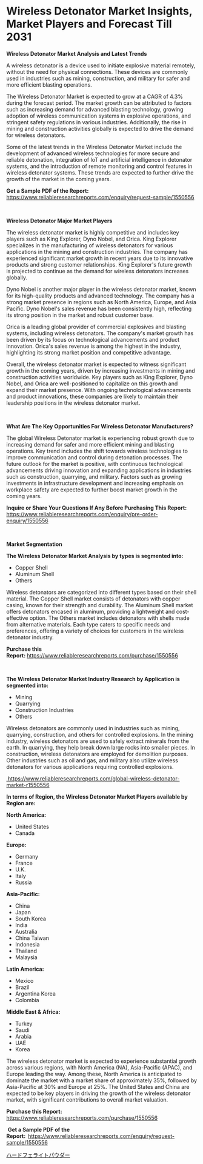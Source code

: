 <p><h1>Wireless Detonator Market Insights, Market Players and Forecast Till 2031</h1></p><p><strong>Wireless Detonator Market Analysis and Latest Trends</strong></p>
<p><p>A wireless detonator is a device used to initiate explosive material remotely, without the need for physical connections. These devices are commonly used in industries such as mining, construction, and military for safer and more efficient blasting operations.</p><p>The Wireless Detonator Market is expected to grow at a CAGR of 4.3% during the forecast period. The market growth can be attributed to factors such as increasing demand for advanced blasting technology, growing adoption of wireless communication systems in explosive operations, and stringent safety regulations in various industries. Additionally, the rise in mining and construction activities globally is expected to drive the demand for wireless detonators.</p><p>Some of the latest trends in the Wireless Detonator Market include the development of advanced wireless technologies for more secure and reliable detonation, integration of IoT and artificial intelligence in detonator systems, and the introduction of remote monitoring and control features in wireless detonator systems. These trends are expected to further drive the growth of the market in the coming years.</p></p>
<p><strong>Get a Sample PDF of the Report:&nbsp;</strong> <a href="https://www.reliableresearchreports.com/enquiry/request-sample/1550556">https://www.reliableresearchreports.com/enquiry/request-sample/1550556</a></p>
<p>&nbsp;</p>
<p><strong>Wireless Detonator Major Market Players</strong></p>
<p><p>The wireless detonator market is highly competitive and includes key players such as King Explorer, Dyno Nobel, and Orica. King Explorer specializes in the manufacturing of wireless detonators for various applications in the mining and construction industries. The company has experienced significant market growth in recent years due to its innovative products and strong customer relationships. King Explorer's future growth is projected to continue as the demand for wireless detonators increases globally.</p><p>Dyno Nobel is another major player in the wireless detonator market, known for its high-quality products and advanced technology. The company has a strong market presence in regions such as North America, Europe, and Asia Pacific. Dyno Nobel's sales revenue has been consistently high, reflecting its strong position in the market and robust customer base.</p><p>Orica is a leading global provider of commercial explosives and blasting systems, including wireless detonators. The company's market growth has been driven by its focus on technological advancements and product innovation. Orica's sales revenue is among the highest in the industry, highlighting its strong market position and competitive advantage.</p><p>Overall, the wireless detonator market is expected to witness significant growth in the coming years, driven by increasing investments in mining and construction activities worldwide. Key players such as King Explorer, Dyno Nobel, and Orica are well-positioned to capitalize on this growth and expand their market presence. With ongoing technological advancements and product innovations, these companies are likely to maintain their leadership positions in the wireless detonator market.</p></p>
<p>&nbsp;</p>
<p><strong>What Are The Key Opportunities For Wireless Detonator Manufacturers?</strong></p>
<p><p>The global Wireless Detonator market is experiencing robust growth due to increasing demand for safer and more efficient mining and blasting operations. Key trend includes the shift towards wireless technologies to improve communication and control during detonation processes. The future outlook for the market is positive, with continuous technological advancements driving innovation and expanding applications in industries such as construction, quarrying, and military. Factors such as growing investments in infrastructure development and increasing emphasis on workplace safety are expected to further boost market growth in the coming years.</p></p>
<p><strong>Inquire or Share Your Questions If Any Before Purchasing This Report:</strong> <a href="https://www.reliableresearchreports.com/enquiry/pre-order-enquiry/1550556">https://www.reliableresearchreports.com/enquiry/pre-order-enquiry/1550556</a></p>
<p>&nbsp;</p>
<p><strong>Market Segmentation</strong></p>
<p><strong>The Wireless Detonator Market Analysis by types is segmented into:</strong></p>
<p><ul><li>Copper Shell</li><li>Aluminum Shell</li><li>Others</li></ul></p>
<p><p>Wireless detonators are categorized into different types based on their shell material. The Copper Shell market consists of detonators with copper casing, known for their strength and durability. The Aluminum Shell market offers detonators encased in aluminum, providing a lightweight and cost-effective option. The Others market includes detonators with shells made from alternative materials. Each type caters to specific needs and preferences, offering a variety of choices for customers in the wireless detonator industry.</p></p>
<p><strong>Purchase this Report:&nbsp;</strong><a href="https://www.reliableresearchreports.com/purchase/1550556">https://www.reliableresearchreports.com/purchase/1550556</a></p>
<p>&nbsp;</p>
<p><strong>The Wireless Detonator Market Industry Research by Application is segmented into:</strong></p>
<p><ul><li>Mining</li><li>Quarrying</li><li>Construction Industries</li><li>Others</li></ul></p>
<p><p>Wireless detonators are commonly used in industries such as mining, quarrying, construction, and others for controlled explosions. In the mining industry, wireless detonators are used to safely extract minerals from the earth. In quarrying, they help break down large rocks into smaller pieces. In construction, wireless detonators are employed for demolition purposes. Other industries such as oil and gas, and military also utilize wireless detonators for various applications requiring controlled explosions.</p></p>
<p><a href="https://www.reliableresearchreports.com/global-wireless-detonator-market-r1550556">&nbsp;https://www.reliableresearchreports.com/global-wireless-detonator-market-r1550556</a></p>
<p><strong>In terms of Region, the Wireless Detonator Market Players available by Region are:</strong></p>
<p>
    <p> <strong> North America: </strong>
        <ul>
            <li>United States</li>
            <li>Canada</li>
        </ul>
        </p> 
    <p> <strong> Europe: </strong>
        <ul>
            <li>Germany</li>
            <li>France</li>
            <li>U.K.</li>
            <li>Italy</li>
            <li>Russia</li>
        </ul>
        </p> 
    <p> <strong> Asia-Pacific: </strong>
        <ul>
            <li>China</li>
            <li>Japan</li>
            <li>South Korea</li>
            <li>India</li>
            <li>Australia</li>
            <li>China Taiwan</li>
            <li>Indonesia</li>
            <li>Thailand</li>
            <li>Malaysia</li>
        </ul>
        </p> 
    <p> <strong> Latin America: </strong>
        <ul>
            <li>Mexico</li>
            <li>Brazil</li>
            <li>Argentina Korea</li>
            <li>Colombia</li>
        </ul>
        </p> 
    <p> <strong> Middle East & Africa: </strong>
        <ul>
            <li>Turkey</li>
            <li>Saudi</li>
            <li>Arabia</li>
            <li>UAE</li>
            <li>Korea</li>
        </ul>
    </p>
    </p>
<p><p>The wireless detonator market is expected to experience substantial growth across various regions, with North America (NA), Asia-Pacific (APAC), and Europe leading the way. Among these, North America is anticipated to dominate the market with a market share of approximately 35%, followed by Asia-Pacific at 30% and Europe at 25%. The United States and China are expected to be key players in driving the growth of the wireless detonator market, with significant contributions to overall market valuation.</p></p>
<p><strong>Purchase this Report: </strong><a href="https://www.reliableresearchreports.com/purchase/1550556">https://www.reliableresearchreports.com/purchase/1550556</a></p>
<p>&nbsp;<strong>Get a Sample PDF of the Report:&nbsp;&nbsp;</strong><a href="https://www.reliableresearchreports.com/enquiry/request-sample/1550556">https://www.reliableresearchreports.com/enquiry/request-sample/1550556</a></p>
<p><strong></strong></p>
<p><p><a href="https://medium.com/@cielostamm/%E3%83%8F%E3%83%BC%E3%83%89%E3%83%95%E3%82%A7%E3%83%A9%E3%82%A4%E3%83%88%E7%B2%89%E6%9C%AB%E5%B8%82%E5%A0%B4%E3%81%AE%E8%A6%8F%E6%A8%A1-%E3%82%B7%E3%82%A7%E3%82%A2-%E3%83%88%E3%83%AC%E3%83%B3%E3%83%89%E5%88%86%E6%9E%90%E3%83%AC%E3%83%9D%E3%83%BC%E3%83%88-%E3%82%A8%E3%83%B3%E3%83%89%E3%83%A6%E3%83%BC%E3%82%B9%E5%88%A5-aac573de446b">ハードフェライトパウダー</a></p></p>